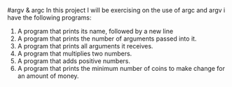 #argv & argc
In this project I will be exercising on the use of argc and argv i have the following programs:
1. A program that prints its name, followed by a new line
2. A  program that prints the number of arguments passed into it.
3. A program that prints all arguments it receives.
4. A program that multiplies two numbers.
5. A program that adds positive numbers.
6. A program that prints the minimum number of coins to make change for an amount of money.
